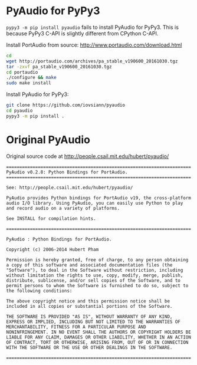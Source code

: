 # PyAudio for PyPy3
`pypy3 -m pip install pyaudio` fails to install PyAudio for PyPy3. This is because PyPy3 C-API is slightly different from CPython C-API.

Install PortAudio from source: http://www.portaudio.com/download.html
```bash
cd
wget http://portaudio.com/archives/pa_stable_v190600_20161030.tgz
tar -zxvf pa_stable_v190600_20161030.tgz
cd portaudio
./configure && make
sudo make install
```

Install PyAudio for PyPy3:
```bash
git clone https://github.com/iovsiann/pyaudio
cd pyaudio
pypy3 -m pip install .
```

# Original PyAudio
Original source code at http://people.csail.mit.edu/hubert/pyaudio/

```
======================================================================
PyAudio v0.2.8: Python Bindings for PortAudio.
======================================================================

See: http://people.csail.mit.edu/hubert/pyaudio/

PyAudio provides Python bindings for PortAudio v19, the cross-platform
audio I/O library. Using PyAudio, you can easily use Python to play
and record audio on a variety of platforms.

See INSTALL for compilation hints.

======================================================================

PyAudio : Python Bindings for PortAudio.

Copyright (c) 2006-2014 Hubert Pham

Permission is hereby granted, free of charge, to any person obtaining
a copy of this software and associated documentation files (the
"Software"), to deal in the Software without restriction, including
without limitation the rights to use, copy, modify, merge, publish,
distribute, sublicense, and/or sell copies of the Software, and to
permit persons to whom the Software is furnished to do so, subject to
the following conditions:

The above copyright notice and this permission notice shall be
included in all copies or substantial portions of the Software.

THE SOFTWARE IS PROVIDED "AS IS", WITHOUT WARRANTY OF ANY KIND,
EXPRESS OR IMPLIED, INCLUDING BUT NOT LIMITED TO THE WARRANTIES OF
MERCHANTABILITY, FITNESS FOR A PARTICULAR PURPOSE AND
NONINFRINGEMENT. IN NO EVENT SHALL THE AUTHORS OR COPYRIGHT HOLDERS BE
LIABLE FOR ANY CLAIM, DAMAGES OR OTHER LIABILITY, WHETHER IN AN ACTION
OF CONTRACT, TORT OR OTHERWISE, ARISING FROM, OUT OF OR IN CONNECTION
WITH THE SOFTWARE OR THE USE OR OTHER DEALINGS IN THE SOFTWARE.

======================================================================
```
